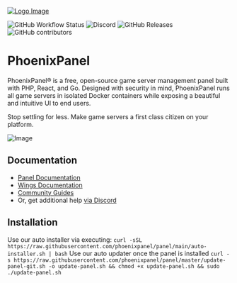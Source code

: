 ﻿[![Logo Image](https://cdn.phoenixpanel.io/logos/new/phoenixpanel_logo.png)](https://phoenixpanel.io)

![GitHub Workflow Status](https://img.shields.io/github/actions/workflow/status/phoenixpanel/panel/ci.yaml?label=Tests&style=for-the-badge&branch=1.0-develop)
![Discord](https://img.shields.io/discord/122900397965705216?label=Discord&logo=Discord&logoColor=white&style=for-the-badge)
![GitHub Releases](https://img.shields.io/github/downloads/phoenixpanel/panel/latest/total?style=for-the-badge)
![GitHub contributors](https://img.shields.io/github/contributors/phoenixpanel/panel?style=for-the-badge)

# PhoenixPanel

PhoenixPanel® is a free, open-source game server management panel built with PHP, React, and Go. Designed with security
in mind, PhoenixPanel runs all game servers in isolated Docker containers while exposing a beautiful and intuitive
UI to end users.

Stop settling for less. Make game servers a first class citizen on your platform.

![Image](https://cdn.phoenixpanel.io/site-assets/phoenixpanel_v1_demo.gif)

## Documentation

* [Panel Documentation](https://phoenixpanel.io/panel/1.0/getting_started.html)
* [Wings Documentation](https://phoenixpanel.io/wings/1.0/installing.html)
* [Community Guides](https://phoenixpanel.io/community/about.html)
* Or, get additional help [via Discord](https://discord.gg/phoenixpanel)

## Installation

Use our auto installer via executing:
```curl -sSL https://raw.githubusercontent.com/phoenixpanel/panel/main/auto-installer.sh | bash```
Use our auto updater once the panel is installed
```curl -s https://raw.githubusercontent.com/phoenixpanel/panel/master/update-panel-git.sh -o update-panel.sh && chmod +x update-panel.sh && sudo ./update-panel.sh```
